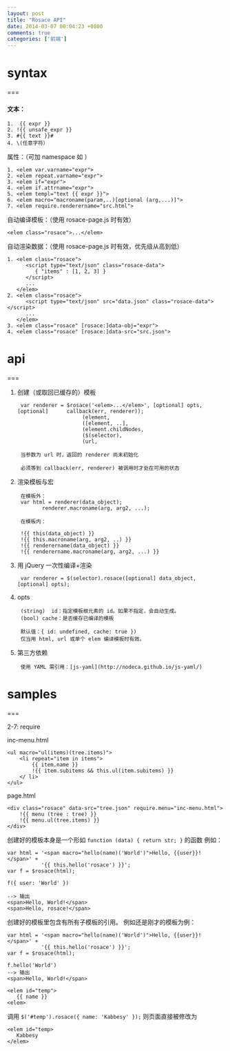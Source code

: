 ```yaml
---
layout: post
title: "Rosace API"
date: 2014-03-07 00:04:23 +0800
comments: true
categories: ['前端']
---
```

# syntax
===

#### 文本：

	1.  {{ expr }} 
	2. !{{ unsafe_expr }}
	3. #{{ text }}#
	4. \(任意字符）

属性：（可加 namespace 如 <elem rosace:if="expr">）

    1. <elem var.varname="expr">
    2. <elem repeat.varname="expr">
    3. <elem if="expr">
    4. <elem if.attrname="expr">
    5. <elem templ="text {{ expr }}">
    6. <elem macro="macroname(param,..)[optional (arg,...)]">
    7. <elem require.renderername="src.html">

自动编译模板：（使用 rosace-page.js 时有效）

    <elem class="rosace">...</elem>

自动渲染数据：（使用 rosace-page.js 时有效，优先级从高到低）

    1. <elem class="rosace">
          <script type="text/json" class="rosace-data">
             { "items" : [1, 2, 3] }
          </script>
          ...
       </elem>
    2. <elem class="rosace">
          <script type="text/json" src="data.json" class="rosace-data"></script>
          ...
       </elem>
    3. <elem class="rosace" [rosace:]data-obj="expr">
    4. <elem class="rosace" [rosace:]data-src="src.json">



# api
===

1. 创建（或取回已缓存的）模板

		var renderer = $rosace('<elem>...</elem>', [optional] opts, [optional] 		callback(err, renderer));
                            (element,
                            ([element, ..],
                            (element.childNodes,
                            ($(selector),
                            (url,
   
  		当参数为 url 时，返回的 renderer 尚未初始化
  
  		必须等到 callback(err, renderer) 被调用时才处在可用的状态

2. 渲染模板与宏

		在模板外：
	    var html = renderer(data_object);
               renderer.macroname(arg, arg2, ...);

    	在模板内：
  
		!{{ this(data_object) }}
    	!{{ this.macroname(arg, arg2, ..) }}
	    !{{ renderername(data_object) }}
    	!{{ renderername.macroname(arg, arg2, ...) }}

3. 用 jQuery 一次性编译+渲染
		
		var renderer = $(selector).rosace([optional] data_object, [optional] opts);
		

4. opts 

		(string)  id：指定模板根元素的 id。如果不指定，会自动生成。
		(bool) cache：是否缓存已编译的模板

		默认值：{ id: undefined, cache: true })
		仅当用 html, url 或单个 elem 编译模板时有效。

5. 第三方依赖

  		使用 YAML 需引用：[js-yaml](http://nodeca.github.io/js-yaml/)



# samples
===


2-7: require

inc-menu.html

	<ul macro="ul(items)(tree.items)">
	    <li repeat="item in items">
	        {{ item.name }}
	        !{{ item.subitems && this.ul(item.subitems) }}
	    </ li>
	</ul>

page.html

	<div class="rosace" data-src="tree.json" require.menu="inc-menu.html">
	    !{{ menu (tree : tree) }}
	    !{{ menu.ul(tree.items) }}
	</div>




创建好的模板本身是一个形如 `function (data) { return str; }` 的函数
例如：

	var html = '<span macro="hello(name)('World')">Hello, {{user}}!</span>' +
	           '{{ this.hello('rosace') }}';
	var f = $rosace(html);

	f({ user: 'World' })

	--> 输出
	<span>Hello, World!</span>
	<span>Hello, rosace!</span>

创建好的模板里包含有所有子模板的引用。
例如还是刚才的模板为例：

	var html = '<span macro="hello(name)('World')">Hello, {{user}}!</span>' +
	           '{{ this.hello('rosace') }}';
	var f = $rosace(html);

	f.hello('World')
	--> 输出
	<span>Hello, World!</span>

	<elem id="temp">
	   {{ name }}
	<elem>

调用 `$('#temp').rosace({ name: 'Kabbesy' });`
则页面直接被修改为

	<elem id="temp>
	   Kabbesy
	</elem>